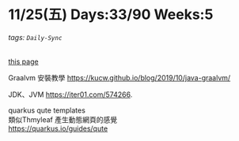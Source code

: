 # 11/25(五) Days:33/90 Weeks:5
###### tags: `Daily-Sync`
[this page](https://hackmd.io/@nu_qcIVMToaLLQ-6gTt93g/S17u15a8s)

Graalvm 安裝教學
https://kucw.github.io/blog/2019/10/java-graalvm/

JDK、JVM
https://iter01.com/574266.


quarkus qute templates  
類似Thmyleaf 產生動態網頁的感覺  
https://quarkus.io/guides/qute